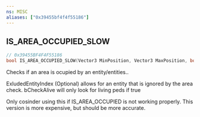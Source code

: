 ```yaml
---
ns: MISC
aliases: ["0x39455bf4f4f55186"]
---
```

## IS_AREA_OCCUPIED_SLOW

```c
// 0x39455BF4F4F55186
bool IS_AREA_OCCUPIED_SLOW(Vector3 MinPosition, Vector3 MaxPosition, bool BuildingFlag, bool VehicleFlag, bool PedFlag, bool ObjectFlag, bool DummyFlag, Entity entity, bool CheckAlive);
```

Checks if an area is ocupied by an entity/entities..

ExludedEntityIndex (Optional) allows for an entity that is ignored by the area check. bCheckAlive will only look for living peds if true

Only cosinder using this if IS_AREA_OCCUPIED is not working properly. This version is more expensive, but should be more accurate.

